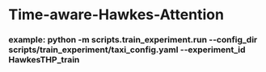 # Time-aware-Hawkes-Attention
### example: python -m scripts.train_experiment.run --config_dir scripts/train_experiment/taxi_config.yaml --experiment_id HawkesTHP_train
